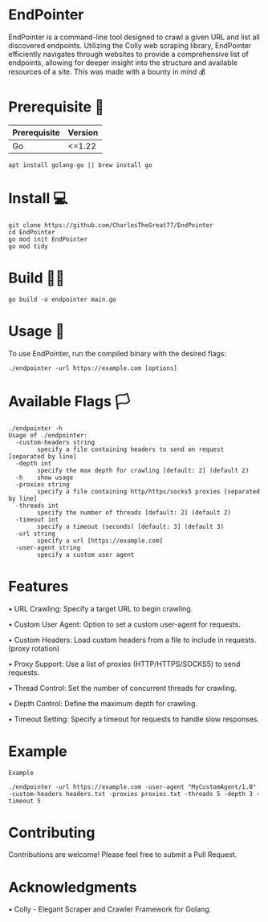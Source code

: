 # EndPointer
EndPointer is a command-line tool designed to crawl a given URL and list all discovered endpoints. Utilizing the Colly web scraping library, EndPointer efficiently navigates through websites to provide a comprehensive list of endpoints, allowing for deeper insight into the structure and available resources of a site.
This was made with a bounty in mind 💰

# Prerequisite 🚀
| Prerequisite | Version |
|--------------|---------|
| Go           |  <=1.22 |
```
apt install golang-go || brew install go
```

# Install 💻
```
git clone https://github.com/CharlesTheGreat77/EndPointer
cd EndPointer
go mod init EndPointer
go mod tidy
```

# Build 👷‍♂️
```
go build -o endpointer main.go
```

# Usage 🦠
To use EndPointer, run the compiled binary with the desired flags:
```
./endpointer -url https://example.com [options]
```

# Available Flags 🏳️
```
./endpointer -h
Usage of ./endpointer:
  -custom-headers string
        specify a file containing headers to send on request [separated by line]
  -depth int
        specify the max depth for crawling [default: 2] (default 2)
  -h    show usage
  -proxies string
        specify a file containing http/https/socks5 proxies [separated by line]
  -threads int
        specify the number of threads [default: 2] (default 2)
  -timeout int
        specify a timeout (seconds) [default: 3] (default 3)
  -url string
        specify a url [https://example.com]
  -user-agent string
        specify a custom user agent
```

# Features
•	URL Crawling: Specify a target URL to begin crawling.

•	Custom User Agent: Option to set a custom user-agent for requests.

•	Custom Headers: Load custom headers from a file to include in requests. (proxy rotation)

•	Proxy Support: Use a list of proxies (HTTP/HTTPS/SOCKS5) to send requests.

•	Thread Control: Set the number of concurrent threads for crawling.

•	Depth Control: Define the maximum depth for crawling.

•	Timeout Setting: Specify a timeout for requests to handle slow responses.

# Example
```
Example

./endpointer -url https://example.com -user-agent "MyCustomAgent/1.0" -custom-headers headers.txt -proxies proxies.txt -threads 5 -depth 3 -timeout 5
```

# Contributing
Contributions are welcome! Please feel free to submit a Pull Request.

# Acknowledgments
•	Colly - Elegant Scraper and Crawler Framework for Golang.
